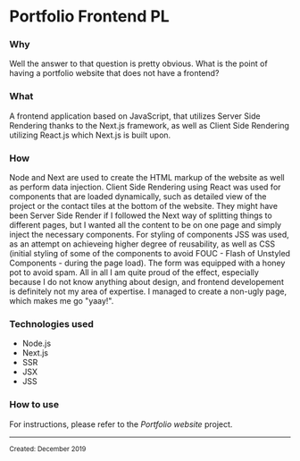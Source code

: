 <html>
<body>
<h1 class="title">Portfolio Frontend PL</h1>
<h3 class="why">Why</h3>
<p class="why">Well the answer to that question is pretty obvious. What is the point of having a portfolio website that does not have a frontend?</p>
<h3 class="what">What</h3>
<p class="what">A frontend application based on JavaScript, that utilizes Server Side Rendering thanks to the Next.js framework, as well as Client Side Rendering utilizing React.js which Next.js is built upon.</p>
<h3 class="how">How</h3>
<p class="how">Node and Next are used to create the HTML markup of the website as well as perform data injection. Client Side Rendering using React was used for components that are loaded dynamically, such as detailed view of the project or the contact tiles at the bottom of the website. They might have been Server Side Render if I followed the Next way of splitting things to different pages, but I wanted all the content to be on one page and simply inject the necessary components.&nbsp;For styling of components JSS was used, as an attempt on achieveing higher degree of reusability, as well as CSS (initial styling of some of the components to avoid FOUC - Flash of Unstyled Components - during the page load). The form was equipped with a honey pot to avoid spam.&nbsp;All in all I am quite proud of the effect, especially because I do not know anything about design, and frontend developement is definitely not my area of expertise. I managed to create a non-ugly page, which makes me go  "yaay!".</p>
<h3 class="technologies">Technologies used</h3>
<ul class="technologies">
  <li class="technologies" hover="Node.js">Node.js</li>
  <li class="technologies" hover="Next.js">Next.js</li>
  <li class="technologies" hover="Server Side Rendering">SSR</li>
  <li class="technologies" hover="JSX">JSX</li>
  <li class="technologies" hover="JSS">JSS</li> 
</ul>
<h3 class="usage">How to use</h3>
  <p class="usage">For instructions, please refer to the <i>Portfolio website</i> project.</p>
<hr>
<small class="created">Created: December 2019</small>
</body>
</html>
